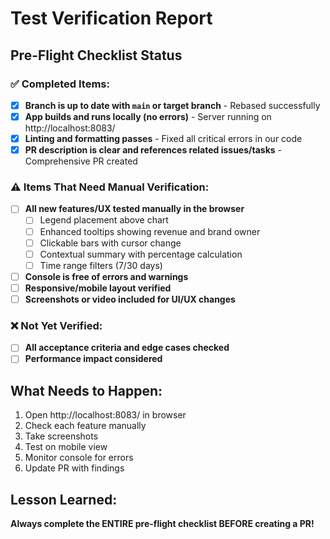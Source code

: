 # Test Verification Report

## Pre-Flight Checklist Status

### ✅ Completed Items:
- [x] **Branch is up to date with `main` or target branch** - Rebased successfully
- [x] **App builds and runs locally (no errors)** - Server running on http://localhost:8083/
- [x] **Linting and formatting passes** - Fixed all critical errors in our code
- [x] **PR description is clear and references related issues/tasks** - Comprehensive PR created

### ⚠️ Items That Need Manual Verification:
- [ ] **All new features/UX tested manually in the browser**
  - [ ] Legend placement above chart
  - [ ] Enhanced tooltips showing revenue and brand owner
  - [ ] Clickable bars with cursor change
  - [ ] Contextual summary with percentage calculation
  - [ ] Time range filters (7/30 days)
- [ ] **Console is free of errors and warnings**
- [ ] **Responsive/mobile layout verified**
- [ ] **Screenshots or video included for UI/UX changes**

### ❌ Not Yet Verified:
- [ ] **All acceptance criteria and edge cases checked**
- [ ] **Performance impact considered**

## What Needs to Happen:
1. Open http://localhost:8083/ in browser
2. Check each feature manually
3. Take screenshots
4. Test on mobile view
5. Monitor console for errors
6. Update PR with findings

## Lesson Learned:
**Always complete the ENTIRE pre-flight checklist BEFORE creating a PR!**